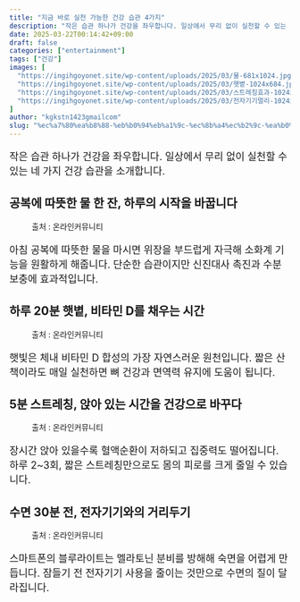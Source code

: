 ```yaml
---
title: "지금 바로 실천 가능한 건강 습관 4가지"
description: "작은 습관 하나가 건강을 좌우합니다. 일상에서 무리 없이 실천할 수 있는 네 가지 건강 습관을 소개합니다."
date: 2025-03-22T00:14:42+09:00
draft: false
categories: ["entertainment"]
tags: ["건강"]
images: [
  "https://ingihgoyonet.site/wp-content/uploads/2025/03/물-681x1024.jpg"
  "https://ingihgoyonet.site/wp-content/uploads/2025/03/햇볕-1024x684.jpg"
  "https://ingihgoyonet.site/wp-content/uploads/2025/03/스트레칭효과-1024x683.jpg"
  "https://ingihgoyonet.site/wp-content/uploads/2025/03/전자기기멀리-1024x683.jpg"
]
author: "kgkstn1423gmailcom"
slug: "%ec%a7%80%ea%b8%88-%eb%b0%94%eb%a1%9c-%ec%8b%a4%ec%b2%9c-%ea%b0%80%eb%8a%a5%ed%95%9c-%ea%b1%b4%ea%b0%95-%ec%8a%b5%ea%b4%80-4%ea%b0%80%ec%a7%80"
---
```


<p style="font-size:18px">작은 습관 하나가 건강을 좌우합니다. 일상에서 무리 없이 실천할 수 있는 네 가지 건강 습관을 소개합니다.</p> <h2 >공복에 따뜻한 물 한 잔, 하루의 시작을 바꿉니다</h2> <figure ><img src="https://ingihgoyonet.site/wp-content/uploads/2025/03/물-681x1024.jpg" alt="" style="aspect-ratio:16/9;object-fit:cover"/><figcaption >출처 : 온라인커뮤니티</figcaption></figure> <p style="font-size:18px">아침 공복에 따뜻한 물을 마시면 위장을 부드럽게 자극해 소화계 기능을 원활하게 해줍니다. 단순한 습관이지만 신진대사 촉진과 수분 보충에 효과적입니다.</p> <h2 >하루 20분 햇볕, 비타민 D를 채우는 시간</h2> <figure ><img src="https://ingihgoyonet.site/wp-content/uploads/2025/03/햇볕-1024x684.jpg" alt="" style="aspect-ratio:16/9;object-fit:cover"/><figcaption >출처 : 온라인커뮤니티</figcaption></figure> <p style="font-size:18px">햇빛은 체내 비타민 D 합성의 가장 자연스러운 원천입니다. 짧은 산책이라도 매일 실천하면 뼈 건강과 면역력 유지에 도움이 됩니다.</p> <h2 >5분 스트레칭, 앉아 있는 시간을 건강으로 바꾸다</h2> <figure ><img src="https://ingihgoyonet.site/wp-content/uploads/2025/03/스트레칭효과-1024x683.jpg" alt="" style="aspect-ratio:16/9;object-fit:cover"/><figcaption >출처 : 온라인커뮤니티</figcaption></figure> <p style="font-size:18px">장시간 앉아 있을수록 혈액순환이 저하되고 집중력도 떨어집니다. 하루 2~3회, 짧은 스트레칭만으로도 몸의 피로를 크게 줄일 수 있습니다.</p> <h2 >수면 30분 전, 전자기기와의 거리두기</h2> <figure ><img src="https://ingihgoyonet.site/wp-content/uploads/2025/03/전자기기멀리-1024x683.jpg" alt="" style="aspect-ratio:16/9;object-fit:cover"/><figcaption >출처 : 온라인커뮤니티</figcaption></figure> <p style="font-size:18px">스마트폰의 블루라이트는 멜라토닌 분비를 방해해 숙면을 어렵게 만듭니다. 잠들기 전 전자기기 사용을 줄이는 것만으로 수면의 질이 달라집니다.</p>